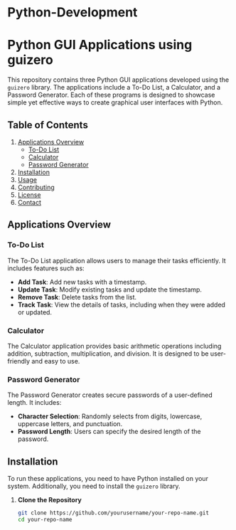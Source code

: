 # Python-Development
# Python GUI Applications using guizero

This repository contains three Python GUI applications developed using the `guizero` library. The applications include a To-Do List, a Calculator, and a Password Generator. Each of these programs is designed to showcase simple yet effective ways to create graphical user interfaces with Python.

## Table of Contents

1. [Applications Overview](#applications-overview)
   - [To-Do List](#to-do-list)
   - [Calculator](#calculator)
   - [Password Generator](#password-generator)
2. [Installation](#installation)
3. [Usage](#usage)
4. [Contributing](#contributing)
5. [License](#license)
6. [Contact](#contact)

## Applications Overview

### To-Do List

The To-Do List application allows users to manage their tasks efficiently. It includes features such as:
- **Add Task**: Add new tasks with a timestamp.
- **Update Task**: Modify existing tasks and update the timestamp.
- **Remove Task**: Delete tasks from the list.
- **Track Task**: View the details of tasks, including when they were added or updated.

### Calculator

The Calculator application provides basic arithmetic operations including addition, subtraction, multiplication, and division. It is designed to be user-friendly and easy to use.

### Password Generator

The Password Generator creates secure passwords of a user-defined length. It includes:
- **Character Selection**: Randomly selects from digits, lowercase, uppercase letters, and punctuation.
- **Password Length**: Users can specify the desired length of the password.

## Installation

To run these applications, you need to have Python installed on your system. Additionally, you need to install the `guizero` library.

1. **Clone the Repository**
   ```bash
   git clone https://github.com/yourusername/your-repo-name.git
   cd your-repo-name
